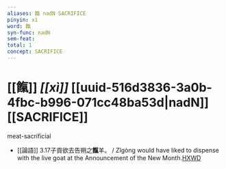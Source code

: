 ```yaml
---
aliases: 餼 nadN SACRIFICE
pinyin: xì
word: 餼
syn-func: nadN
sem-feat: 
total: 1
concept: SACRIFICE 
---
```

# [[餼]] *[[xì]]*  [[uuid-516d3836-3a0b-4fbc-b996-071cc48ba53d|nadN]] [[SACRIFICE]]
meat-sacrificial
 - [[論語]] 3.17子貢欲去告朔之**餼**羊。 / Zǐgòng would have liked to dispense with the live goat at the Announcement of the New Month.[HXWD](https://hxwd.org/textview.html?location=KR1h0004_tls_003-18a.2)